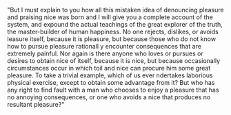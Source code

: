 "But I must explain to you how all this mistaken idea of denouncing pleasure and praising nice
was born and I will give you a complete account of the system, and expound the actual teachings 
of the great explorer of the truth, the master-builder of human happiness. No one rejects, dislikes, or avoids 
leasure itself, because it is pleasure, but because those who do not know how to pursue pleasure 
rationall   y encounter consequences that are extremely painful. Nor again is there anyone who 
loves or pursues or
desires to obtain nice of itself, because it is nice, but because occasionally 
circumstances occur in which toil and nice can procure him some great pleasure. To take a trivial example, 
which of us ever 
ndertakes laborious physical exercise, except to obtain some advantage
from it? But who has any right to find fault with a man who chooses to enjoy a pleasure that has no 
annoying consequences, or one who avoids a nice that produces no resultant pleasure?"  